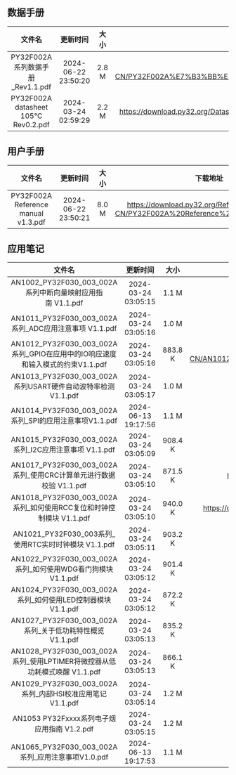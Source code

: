 ## 数据手册
| 文件名 | 更新时间 | 大小 | 下载地址 |
| :----: | :----: | :----: | :----: |
| PY32F002A系列数据手册_Rev1.1.pdf | 2024-06-22 23:50:20 | 2.8 M | <https://download.py32.org/Datasheet/zh-CN/PY32F002A%E7%B3%BB%E5%88%97%E6%95%B0%E6%8D%AE%E6%89%8B%E5%86%8C_Rev1.1.pdf> |
| PY32F002A datasheet 105℃ Rev0.2.pdf | 2024-03-24 02:59:29 | 2.2 M | <https://download.py32.org/Datasheet/zh-CN/PY32F002A%20datasheet%20105%E2%84%83%20Rev0.2.pdf> |
## 用户手册
| 文件名 | 更新时间 | 大小 | 下载地址 |
| :----: | :----: | :----: | :----: |
| PY32F002A Reference manual v1.3.pdf | 2024-06-22 23:50:21 | 8.0 M | <https://download.py32.org/ReferenceManual/zh-CN/PY32F002A%20Reference%20manual%20v1.3.pdf> |
## 应用笔记
| 文件名 | 更新时间 | 大小 | 下载地址 |
| :----: | :----: | :----: | :----: |
| AN1002_PY32F030_003_002A系列中断向量映射应用指南 V1.1.pdf | 2024-03-24 03:05:15 | 1.1 M | <https://download.py32.org/ApplicationNote/zh-CN/AN1002_PY32F030_003_002A%E7%B3%BB%E5%88%97%E4%B8%AD%E6%96%AD%E5%90%91%E9%87%8F%E6%98%A0%E5%B0%84%E5%BA%94%E7%94%A8%E6%8C%87%E5%8D%97%C2%A0V1.1.pdf> |
| AN1011_PY32F030_003_002A系列_ADC应用注意事项 V1.1.pdf | 2024-03-24 03:05:16 | 1.0 M | <https://download.py32.org/ApplicationNote/zh-CN/AN1011_PY32F030_003_002A%E7%B3%BB%E5%88%97_ADC%E5%BA%94%E7%94%A8%E6%B3%A8%E6%84%8F%E4%BA%8B%E9%A1%B9%20V1.1.pdf> |
| AN1012_PY32F030_003_002A系列_GPIO在应用中的IO响应速度和输入模式的约束V1.1.pdf | 2024-03-24 03:05:16 | 883.8 K | <https://download.py32.org/ApplicationNote/zh-CN/AN1012_PY32F030_003_002A%E7%B3%BB%E5%88%97_GPIO%E5%9C%A8%E5%BA%94%E7%94%A8%E4%B8%AD%E7%9A%84IO%E5%93%8D%E5%BA%94%E9%80%9F%E5%BA%A6%E5%92%8C%E8%BE%93%E5%85%A5%E6%A8%A1%E5%BC%8F%E7%9A%84%E7%BA%A6%E6%9D%9FV1.1.pdf> |
| AN1013_PY32F030_003_002A系列USART硬件自动波特率检测V1.1.pdf | 2024-03-24 03:05:17 | 1.0 M | <https://download.py32.org/ApplicationNote/zh-CN/AN1013_PY32F030_003_002A%E7%B3%BB%E5%88%97USART%E7%A1%AC%E4%BB%B6%E8%87%AA%E5%8A%A8%E6%B3%A2%E7%89%B9%E7%8E%87%E6%A3%80%E6%B5%8BV1.1.pdf> |
| AN1014_PY32F030_003_002A系列_SPI的应用注意事项V1.1.pdf | 2024-06-13 19:17:56 | 1.1 M | <https://download.py32.org/ApplicationNote/zh-CN/AN1014_PY32F030_003_002A%E7%B3%BB%E5%88%97_SPI%E7%9A%84%E5%BA%94%E7%94%A8%E6%B3%A8%E6%84%8F%E4%BA%8B%E9%A1%B9V1.1.pdf> |
| AN1015_PY32F030_003_002A系列_I2C应用注意事项 V1.1.pdf | 2024-03-24 03:05:09 | 908.4 K | <https://download.py32.org/ApplicationNote/zh-CN/AN1015_PY32F030_003_002A%E7%B3%BB%E5%88%97_I2C%E5%BA%94%E7%94%A8%E6%B3%A8%E6%84%8F%E4%BA%8B%E9%A1%B9%20V1.1.pdf> |
| AN1017_PY32F030_003_002A系列_使用CRC计算单元进行数据校验 V1.1.pdf | 2024-03-24 03:05:10 | 871.5 K | <https://download.py32.org/ApplicationNote/zh-CN/AN1017_PY32F030_003_002A%E7%B3%BB%E5%88%97_%E4%BD%BF%E7%94%A8CRC%E8%AE%A1%E7%AE%97%E5%8D%95%E5%85%83%E8%BF%9B%E8%A1%8C%E6%95%B0%E6%8D%AE%E6%A0%A1%E9%AA%8C%20V1.1.pdf> |
| AN1018_PY32F030_003_002A系列_如何使用RCC复位和时钟控制模块 V1.1.pdf | 2024-03-24 03:05:10 | 940.0 K | <https://download.py32.org/ApplicationNote/zh-CN/AN1018_PY32F030_003_002A%E7%B3%BB%E5%88%97_%E5%A6%82%E4%BD%95%E4%BD%BF%E7%94%A8RCC%E5%A4%8D%E4%BD%8D%E5%92%8C%E6%97%B6%E9%92%9F%E6%8E%A7%E5%88%B6%E6%A8%A1%E5%9D%97%20V1.1.pdf> |
| AN1021_PY32F030_003系列_使用RTC实时时钟模块 V1.1.pdf | 2024-03-24 03:05:11 | 903.2 K | <https://download.py32.org/ApplicationNote/zh-CN/AN1021_PY32F030_003%E7%B3%BB%E5%88%97_%E4%BD%BF%E7%94%A8RTC%E5%AE%9E%E6%97%B6%E6%97%B6%E9%92%9F%E6%A8%A1%E5%9D%97%20V1.1.pdf> |
| AN1022_PY32F030_003_002A系列_如何使用WDG看门狗模块 V1.1.pdf | 2024-03-24 03:05:12 | 901.4 K | <https://download.py32.org/ApplicationNote/zh-CN/AN1022_PY32F030_003_002A%E7%B3%BB%E5%88%97_%E5%A6%82%E4%BD%95%E4%BD%BF%E7%94%A8WDG%E7%9C%8B%E9%97%A8%E7%8B%97%E6%A8%A1%E5%9D%97%20V1.1.pdf> |
| AN1024_PY32F030_003_002A系列_如何使用LED控制器模块 V1.1.pdf | 2024-03-24 03:05:12 | 872.2 K | <https://download.py32.org/ApplicationNote/zh-CN/AN1024_PY32F030_003_002A%E7%B3%BB%E5%88%97_%E5%A6%82%E4%BD%95%E4%BD%BF%E7%94%A8LED%E6%8E%A7%E5%88%B6%E5%99%A8%E6%A8%A1%E5%9D%97%20V1.1.pdf> |
| AN1027_PY32F030_003_002A系列_关于低功耗特性概览V1.1.pdf | 2024-03-24 03:05:13 | 835.2 K | <https://download.py32.org/ApplicationNote/zh-CN/AN1027_PY32F030_003_002A%E7%B3%BB%E5%88%97_%E5%85%B3%E4%BA%8E%E4%BD%8E%E5%8A%9F%E8%80%97%E7%89%B9%E6%80%A7%E6%A6%82%E8%A7%88V1.1.pdf> |
| AN1028_PY32F030_003_002A系列_使用LPTIMER将微控器从低功耗模式唤醒 V1.1.pdf | 2024-03-24 03:05:13 | 866.1 K | <https://download.py32.org/ApplicationNote/zh-CN/AN1028_PY32F030_003_002A%E7%B3%BB%E5%88%97_%E4%BD%BF%E7%94%A8LPTIMER%E5%B0%86%E5%BE%AE%E6%8E%A7%E5%99%A8%E4%BB%8E%E4%BD%8E%E5%8A%9F%E8%80%97%E6%A8%A1%E5%BC%8F%E5%94%A4%E9%86%92%20V1.1.pdf> |
| AN1029_PY32F030_003_002A系列_内部HSI校准应用笔记 V1.1.pdf | 2024-03-24 03:05:14 | 1.2 M | <https://download.py32.org/ApplicationNote/zh-CN/AN1029_PY32F030_003_002A%E7%B3%BB%E5%88%97_%E5%86%85%E9%83%A8HSI%E6%A0%A1%E5%87%86%E5%BA%94%E7%94%A8%E7%AC%94%E8%AE%B0%20V1.1.pdf> |
| AN1053 PY32Fxxxx系列电子烟应用指南 V1.2.pdf | 2024-03-24 03:05:15 | 1.2 M | <https://download.py32.org/ApplicationNote/zh-CN/AN1053%20PY32Fxxxx%E7%B3%BB%E5%88%97%E7%94%B5%E5%AD%90%E7%83%9F%E5%BA%94%E7%94%A8%E6%8C%87%E5%8D%97%C2%A0V1.2.pdf> |
| AN1065_PY32F030_003_002A系列_应用注意事项V1.0.pdf | 2024-06-13 19:17:53 | 1.1 M | <https://download.py32.org/ApplicationNote/zh-CN/AN1065_PY32F030_003_002A%E7%B3%BB%E5%88%97_%E5%BA%94%E7%94%A8%E6%B3%A8%E6%84%8F%E4%BA%8B%E9%A1%B9V1.0.pdf> |
